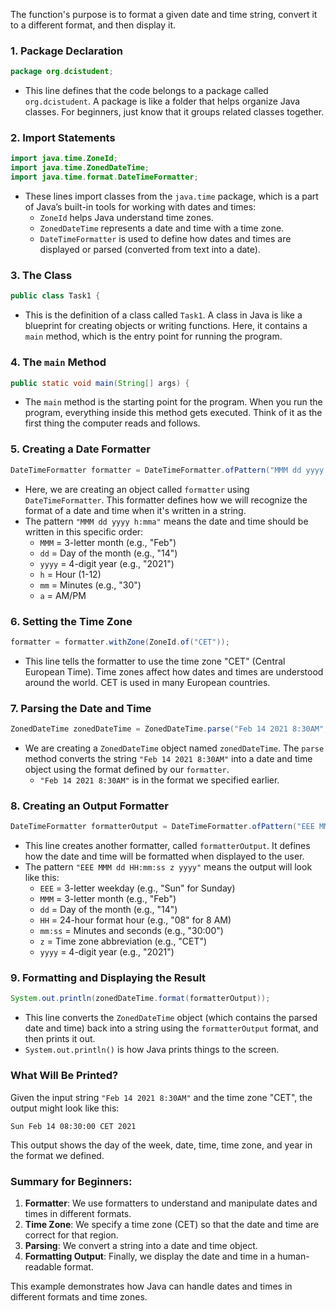 The function's purpose is to format a given date and time string, convert it to a different format, and then display it.

### 1. **Package Declaration**
```java
package org.dcistudent;
```
- This line defines that the code belongs to a package called `org.dcistudent`. A package is like a folder that helps organize Java classes. For beginners, just know that it groups related classes together.

### 2. **Import Statements**
```java
import java.time.ZoneId;
import java.time.ZonedDateTime;
import java.time.format.DateTimeFormatter;
```
- These lines import classes from the `java.time` package, which is a part of Java’s built-in tools for working with dates and times:
    - `ZoneId` helps Java understand time zones.
    - `ZonedDateTime` represents a date and time with a time zone.
    - `DateTimeFormatter` is used to define how dates and times are displayed or parsed (converted from text into a date).

### 3. **The Class**
```java
public class Task1 {
```
- This is the definition of a class called `Task1`. A class in Java is like a blueprint for creating objects or writing functions. Here, it contains a `main` method, which is the entry point for running the program.

### 4. **The `main` Method**
```java
public static void main(String[] args) {
```
- The `main` method is the starting point for the program. When you run the program, everything inside this method gets executed. Think of it as the first thing the computer reads and follows.

### 5. **Creating a Date Formatter**
```java
DateTimeFormatter formatter = DateTimeFormatter.ofPattern("MMM dd yyyy h:mma");
```
- Here, we are creating an object called `formatter` using `DateTimeFormatter`. This formatter defines how we will recognize the format of a date and time when it's written in a string.
- The pattern `"MMM dd yyyy h:mma"` means the date and time should be written in this specific order:
    - `MMM` = 3-letter month (e.g., "Feb")
    - `dd` = Day of the month (e.g., "14")
    - `yyyy` = 4-digit year (e.g., "2021")
    - `h` = Hour (1-12)
    - `mm` = Minutes (e.g., "30")
    - `a` = AM/PM

### 6. **Setting the Time Zone**
```java
formatter = formatter.withZone(ZoneId.of("CET"));
```
- This line tells the formatter to use the time zone "CET" (Central European Time). Time zones affect how dates and times are understood around the world. CET is used in many European countries.

### 7. **Parsing the Date and Time**
```java
ZonedDateTime zonedDateTime = ZonedDateTime.parse("Feb 14 2021 8:30AM", formatter);
```
- We are creating a `ZonedDateTime` object named `zonedDateTime`. The `parse` method converts the string `"Feb 14 2021 8:30AM"` into a date and time object using the format defined by our `formatter`.
    - `"Feb 14 2021 8:30AM"` is in the format we specified earlier.

### 8. **Creating an Output Formatter**
```java
DateTimeFormatter formatterOutput = DateTimeFormatter.ofPattern("EEE MMM dd HH:mm:ss z yyyy");
```
- This line creates another formatter, called `formatterOutput`. It defines how the date and time will be formatted when displayed to the user.
- The pattern `"EEE MMM dd HH:mm:ss z yyyy"` means the output will look like this:
    - `EEE` = 3-letter weekday (e.g., "Sun" for Sunday)
    - `MMM` = 3-letter month (e.g., "Feb")
    - `dd` = Day of the month (e.g., "14")
    - `HH` = 24-hour format hour (e.g., "08" for 8 AM)
    - `mm:ss` = Minutes and seconds (e.g., "30:00")
    - `z` = Time zone abbreviation (e.g., "CET")
    - `yyyy` = 4-digit year (e.g., "2021")

### 9. **Formatting and Displaying the Result**
```java
System.out.println(zonedDateTime.format(formatterOutput));
```
- This line converts the `ZonedDateTime` object (which contains the parsed date and time) back into a string using the `formatterOutput` format, and then prints it out.
- `System.out.println()` is how Java prints things to the screen.

### What Will Be Printed?
Given the input string `"Feb 14 2021 8:30AM"` and the time zone "CET", the output might look like this:
```
Sun Feb 14 08:30:00 CET 2021
```
This output shows the day of the week, date, time, time zone, and year in the format we defined.

### Summary for Beginners:
1. **Formatter**: We use formatters to understand and manipulate dates and times in different formats.
2. **Time Zone**: We specify a time zone (CET) so that the date and time are correct for that region.
3. **Parsing**: We convert a string into a date and time object.
4. **Formatting Output**: Finally, we display the date and time in a human-readable format.

This example demonstrates how Java can handle dates and times in different formats and time zones.